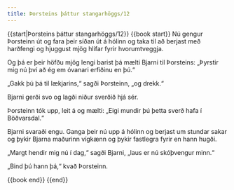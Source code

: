 ```yaml
---
title: Þorsteins þáttur stangarhöggs/12
---
```


{{start|Þorsteins þáttur stangarhöggs/12}}
{{book start}}
Nú gengur Þorsteinn út og fara þeir síðan út á hólinn og taka til að berjast með harðfengi og hjuggust mjög hlífar fyrir hvorumtveggja.

Og þá er þeir höfðu mjög lengi barist þá mælti Bjarni til Þorsteins: „Þyrstir mig nú því að ég em óvanari erfiðinu en þú.“

„Gakk þú þá til lækjarins,“ sagði Þorsteinn, „og drekk.“

Bjarni gerði svo og lagði niður sverðið hjá sér.

Þorsteinn tók upp, leit á og mælti: „Eigi mundir þú þetta sverð hafa í Böðvarsdal.“

Bjarni svaraði engu. Ganga þeir nú upp á hólinn og berjast um stundar sakar og þykir Bjarna maðurinn vígkænn og þykir fastlegra fyrir en hann hugði.

„Margt hendir mig nú í dag,“ sagði Bjarni, „laus er nú skóþvengur minn.“

„Bind þú hann þá,“ kvað Þorsteinn.

{{book end}}
{{end}}